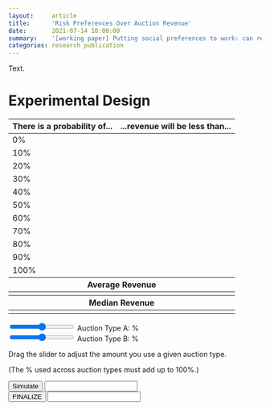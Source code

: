 ```yaml
---
layout:     article
title:      'Risk Preferences Over Auction Revenue'
date:       2021-07-14 10:00:00
summary:    '[working paper] Putting social preferences to work: can revealed preferences predict real effort provision?'
categories: research publication
---
```


Text. 

# Experimental Design

<div class="container">
	<div class="row">
		<div class="col-sm-12">
			<canvas id="outputCanvas" width="500" height="300"></canvas>
		</div>
		<div id="description"></div>
	</div>
</div>

<table>
	<thead>
		<tr>
			<th scope="col">There is a probability of...</th>
			<th scope="col">...revenue will be less than...</th>
		</tr>
	</thead>
	<tbody>
		<tr>
			<td data-label="Prob">0%</td>
			<td id="Rev0"></td>
		</tr>
		<tr>
			<td data-label="Prob">10%</td>
			<td id="Rev10"></td>
		</tr>
		<tr>
			<td data-label="Prob">20%</td>
			<td id="Rev20"></td>
		</tr>
		<tr>
			<td data-label="Prob">30%</td>
			<td id="Rev30"></td>
		</tr>
		<tr>
			<td data-label="Prob">40%</td>
			<td id="Rev40"></td>
		</tr>
		<tr>
			<td data-label="Prob">50%</td>
			<td id="Rev50"></td>
		</tr>
		<tr>
			<td data-label="Prob">60%</td>
			<td id="Rev60"></td>
		</tr>
		<tr>
			<td data-label="Prob">70%</td>
			<td id="Rev70"></td>
		</tr>
		<tr>
			<td data-label="Prob">80%</td>
			<td id="Rev80"></td>
		</tr>
		<tr>
			<td data-label="Prob">90%</td>
			<td id="Rev90"></td>
		</tr>
		<tr>
			<td data-label="Prob">100%</td>
			<td id="Rev100"></td>
		</tr>
	</tbody>
	<thead>
		<tr>
			<th colspan="2">Average Revenue</th>
		</tr>
	</thead>
	<tbody>
		<tr>
			<td colspan="2" id="avgRev"></td>
		</tr>
	</tbody>
	<thead>
		<tr>
			<th colspan="2">Median Revenue</th>
		</tr>
	</thead>
	<tbody>
		<tr>
			<td colspan="2" id="medRev"></td>
		</tr>
	</tbody>
</table>

<script type="text/javascript">

  var ctx = document.getElementById("outputCanvas").getContext('2d');

  var ref = database.ref('/'); 

  ref.on('value',getData);

  function getData(data) {
    var db = data.val(); 
    var keys = Object.keys(db);

    var revenueData = [];
    var cdfData = [];
    for (var i=0;i<keys.length;i++) {
      var k = keys[i];
      if (db[k].x1==50) {
        revenueData.push({x: db[k].revenue, y: db[k].likelihood});
        cdfData.push({x: db[k].revenue, y: db[k].cdf});
      }
    }

    var revs = []; 
    var probs = [];
    var dfs = [];
    for (var i=0;i<cdfData.length;i++) {
    	revs.push(cdfData[i].x);
    	probs.push(cdfData[i].y);
    	dfs.push(revenueData[i].y); 
    }

    for (var i=0;i<=10;i++) {
    	var closest = probs.reduce(function(prev, curr) {
    		return (Math.abs(curr - i/10) < Math.abs(prev - i/10) ? curr : prev);
    	});
    	document.getElementById("Rev"+10*i).innerHTML = "$"+Math.round(revenueData[probs.indexOf(closest)].x);
    	if(i/10==1/2) {
    		document.getElementById("medRev").innerHTML = "$"+Math.round(revenueData[probs.indexOf(closest)].x);
    	}
    }
    
    var avgrev = []; 
    for (var i=0;i<cdfData.length;i++) {
    	avgrev.push(revs[i]*dfs[i]*(revs[cdfData.length-1]-revs[cdfData.length-2]));
    }
    document.getElementById("avgRev").innerHTML = "$"+Math.round(avgrev.reduce((a, b) => a + b, 0));

    var myChart = new Chart(ctx, {
      type: 'line',
      data: {
        label: 'Line Dataset',
        datasets: [{
            data: revenueData,
            label: 'Revenue Data',
            backgroundColor: '#4CAF50',
            pointRadius: 0
          }], 
          lineAtIndex: 0
      },
      options: {
        title: {
          display: true,
          text: "Distribution of Revenue Potential",
          fontSize: 20
        },
        legend: {
          display: false,
        },
        animation: {
          duration: 0
        },
        showLines: true,
        showTooltips: false, 
        tooltips: {enabled: false},
        hover: {mode: null},
        events: [], 
        scales: {
          yAxes: [{
            display: true,
            scaleLabel: {
              display: true,
              labelString: 'Likelihood',
              fontSize: 16
            },
            ticks: {
              beginAtZero: true,
              fontSize: 14,
              min: 0, 
              max: 0.02,
              stepSize: 0.002
            }
          }],
          xAxes: [{
            type: 'linear',
            position: 'bottom',
            display: true,
            scaleLabel: {
              display: true,
              labelString: 'Revenue',
              fontSize: 16
            },
            gridLines: {
              display: true
            },
            ticks: {
              beginAtZero: false,
              fontSize: 14,
              min: 200,
              max: 550,
              stepSize: 50
            }
          }]
        }
      }
    });
  }
</script>

<div id="slidecontainer">
	<input type="range" min="0" max="100" value="50" class="slider" id="slider1">
	<label>Auction Type A: <span id="v1"></span>%</label>
</div>
<div id="slidecontainer">
	<input type="range" min="0" max="100" value="50" class="slider" id="slider2">
	<label>Auction Type B: <span id="v2"></span>%</label>
</div>
<p id="slidecontainer">Drag the slider to adjust the amount you use a given auction type.</p>
<p id="slidecontainer">(The % used across auction types must add up to 100%.)</p>
<form >
	<input class = "button" type="button" value="Simulate" onclick="Random();" />
	<input type="text" id="revSim" /><br>
	<input class = "button" type="button" value="FINALIZE" onclick="RandomFinal();" />
	<input type="text" id="revFinal" /><br>
</form>
<script type="text/javascript">
	document.getElementById("revSim").style.fontSize = "large";
	document.getElementById("revFinal").style.fontSize = "large";
</script>

<script type="text/javascript">
	var s1 = document.getElementById("slider1");
	var s2 = document.getElementById("slider2");

	var output1 = document.getElementById("v1");
	var output2 = document.getElementById("v2");

	output1.innerHTML = s1.value;
	output2.innerHTML = s2.value;

	s1.oninput = function() {
		var sliderOneVal = this.value;
		var sliderTwoVal = document.getElementById("slider2").value;

		output1.innerHTML = sliderOneVal;
		document.getElementById("slider2").value = 100-sliderOneVal;
		output2.innerHTML = 100-sliderOneVal;

		ref.on('value',getData);

		function getData(data) {
			var db = data.val(); 
			var keys = Object.keys(db);

			var revenueData = [];
			var cdfData = [];
			for (var i=0;i<keys.length;i++) {
				var k = keys[i];
				if (db[k].x1==sliderOneVal) {
					revenueData.push({x: db[k].revenue, y: db[k].likelihood});
					cdfData.push({x: db[k].revenue, y: db[k].cdf});
				}
			}

			var revs = []; 
			var probs = [];
			var dfs = [];
			for (var i=0;i<cdfData.length;i++) {
				revs.push(cdfData[i].x);
				probs.push(cdfData[i].y);
				dfs.push(revenueData[i].y); 
			}

			for (var i=0;i<=10;i++) {
				var closest = probs.reduce(function(prev, curr) {
					return (Math.abs(curr - i/10) < Math.abs(prev - i/10) ? curr : prev);
				});
				document.getElementById("Rev"+10*i).innerHTML = "$"+Math.round(revenueData[probs.indexOf(closest)].x);
				if(i/10==1/2) {
					document.getElementById("medRev").innerHTML = "$"+Math.round(revenueData[probs.indexOf(closest)].x);
				}
			}

			var avgrev = []; 
			for (var i=0;i<cdfData.length;i++) {
				avgrev.push(revs[i]*dfs[i]*(revs[cdfData.length-1]-revs[cdfData.length-2]));
			}
			document.getElementById("avgRev").innerHTML = "$"+Math.round(avgrev.reduce((a, b) => a + b, 0));

			var myChart = new Chart(ctx, {
				type: 'line',
				data: {
					label: 'Line Dataset',
					datasets: [{
						data: revenueData,
						label: 'Revenue Data',
						backgroundColor: '#4CAF50',
						pointRadius: 0
					}], 
				},
				options: {
					title: {
						display: true,
						text: "Distribution of Revenue Potential",
          				fontSize: 20
					},
					legend: {
						display: false,
					},
					animation: {
						duration: 0
					},
					showLines: true,
					showTooltips: false, 
					tooltips: {enabled: false},
					hover: {mode: null},
					events: [], 
					scales: {
						yAxes: [{
							display: true,
							scaleLabel: {
								display: true,
								labelString: 'Likelihood',
								fontSize: 16
							},
							ticks: {
								beginAtZero: true,
								fontSize: 14,
								min: 0, 
								max: 0.02,
								stepSize: 0.002
							}
						}],
						xAxes: [{
							type: 'linear',
							position: 'bottom',
							display: true,
							scaleLabel: {
								display: true,
								labelString: 'Revenue',
								fontSize: 16
							},
							gridLines: {
								display: true
							},
							ticks: {
								beginAtZero: false,
								fontSize: 14,
								min: 200,
								max: 550,
								stepSize: 50
							}
						}]
					}
				}
			});
		}
	}

	s2.oninput = function() {
		var sliderOneVal = document.getElementById("slider1").value;
		var sliderTwoVal = this.value;

		output2.innerHTML = sliderTwoVal;
		document.getElementById("slider1").value = 100-sliderTwoVal;
		output1.innerHTML = 100-sliderTwoVal;

		ref.on('value',getData);

		function getData(data) {
			var db = data.val(); 
			var keys = Object.keys(db);

			var revenueData = [];
			var cdfData = [];
			for (var i=0;i<keys.length;i++) {
				var k = keys[i];
				if (db[k].x1==sliderOneVal) {
					revenueData.push({x: db[k].revenue, y: db[k].likelihood});
					cdfData.push({x: db[k].revenue, y: db[k].cdf});
				}
			}

			var revs = []; 
			var probs = [];
			var dfs = [];
			for (var i=0;i<cdfData.length;i++) {
				revs.push(cdfData[i].x);
				probs.push(cdfData[i].y);
				dfs.push(revenueData[i].y); 
			}

			for (var i=0;i<=10;i++) {
				var closest = probs.reduce(function(prev, curr) {
					return (Math.abs(curr - i/10) < Math.abs(prev - i/10) ? curr : prev);
				});
				document.getElementById("Rev"+10*i).innerHTML = "$"+Math.round(revenueData[probs.indexOf(closest)].x);
				if(i/10==1/2) {
					document.getElementById("medRev").innerHTML = "$"+Math.round(revenueData[probs.indexOf(closest)].x);
				}
			}

			var avgrev = []; 
			for (var i=0;i<cdfData.length;i++) {
				avgrev.push(revs[i]*dfs[i]*(revs[cdfData.length-1]-revs[cdfData.length-2]));
			}
			document.getElementById("avgRev").innerHTML = "$"+Math.round(avgrev.reduce((a, b) => a + b, 0));

			var myChart = new Chart(ctx, {
				type: 'line',
				data: {
					label: 'Line Dataset',
					datasets: [{
						data: revenueData,
						label: 'Revenue Data',
						backgroundColor: '#4CAF50',
						pointRadius: 0
					}], 
				},
				options: {
					title: {
						display: true,
						text: "Distribution of Revenue Potential",
          				fontSize: 20
					},
					legend: {
						display: false,
					},
					animation: {
						duration: 0
					},
					showLines: true,
					showTooltips: false, 
					tooltips: {enabled: false},
					hover: {mode: null},
					events: [], 
					scales: {
						yAxes: [{
							display: true,
							scaleLabel: {
								display: true,
								labelString: 'Likelihood',
								fontSize: 16
							},
							ticks: {
								beginAtZero: true,
								fontSize: 14,
								min: 0, 
								max: 0.02,
								stepSize: 0.002
							}
						}],
						xAxes: [{
							type: 'linear',
							position: 'bottom',
							display: true,
							scaleLabel: {
								display: true,
								labelString: 'Revenue',
								fontSize: 16
							},
							gridLines: {
								display: true
							},
							ticks: {
								beginAtZero: false,
								fontSize: 14,
								min: 200,
								max: 550,
								stepSize: 50
							}
						}]
					}
				}
			});
		}
	}

	function Random() {

		ref.on('value',getRand);

		function getRand(data) {
			var sliderOneVal = document.getElementById("slider1").value;
			var sliderTwoVal = document.getElementById("slider2").value;

			var rnd = Math.random();

			var db = data.val(); 
			var keys = Object.keys(db);

			var rev1 = [];
			var cdf1 = [];
			var dfs1 = [];
			for (var i=0;i<keys.length;i++) {
				var k = keys[i];
				if (db[k].x1==sliderOneVal) {
					rev1.push(db[k].revenue);
					cdf1.push(db[k].cdf);
					dfs1.push(db[k].likelihood);
				}
			}
			var closest = cdf1.reduce(function(prev, curr) {
				return (Math.abs(curr - rnd) < Math.abs(prev - rnd) ? curr : prev);
			});

			document.getElementById("revSim").value = "$"+Math.round(rev1[cdf1.indexOf(closest)])+" raised";

			var revenueData = [];
			for (var i=0;i<keys.length;i++) {
				var k = keys[i];
				if (db[k].x1==sliderOneVal) {
					revenueData.push({x: db[k].revenue, y: db[k].likelihood});
				}
			}

			var myChart = new Chart(ctx, {
				type: 'line',
				data: {
					label: 'Line Dataset',
					datasets: [{
						data: revenueData,
						label: 'Revenue Data',
						backgroundColor: '#4CAF50',
						pointRadius: 0
					}], 
				},
				options: {
					title: {
						display: true,
						text: "Distribution of Revenue Potential",
          				fontSize: 20
					},
					legend: {
						display: false,
					},
					animation: {
						duration: 0
					},
					showLines: true,
					showTooltips: false, 
					tooltips: {enabled: false},
					hover: {mode: null},
					events: [], 
					annotation: {
						annotations: [
						{
							type: "line",
							mode: "vertical",
							scaleID: "x-axis-0",
							value: rev1[cdf1.indexOf(closest)],
							borderColor: "black",
							label: {
								content: "$"+Math.round(rev1[cdf1.indexOf(closest)]),
								enabled: true,
								position: "top"
							}
						}
						]
					},
					scales: {
						yAxes: [{
							display: true,
							scaleLabel: {
								display: true,
								labelString: 'Likelihood',
								fontSize: 16
							},
							ticks: {
								beginAtZero: true,
								fontSize: 14,
								min: 0, 
								max: 0.02,
								stepSize: 0.002
							}
						}],
						xAxes: [{
							type: 'linear',
							position: 'bottom',
							display: true,
							scaleLabel: {
								display: true,
								labelString: 'Revenue',
								fontSize: 16
							},
							gridLines: {
								display: true
							},
							ticks: {
								beginAtZero: false,
								fontSize: 14,
								min: 200,
								max: 550,
								stepSize: 50
							}
						}]
					}
				}
			});
		}
	}

	function RandomFinal() {
		r = confirm("Pressing this button will determine your payout!\nClick OK to make one final draw, or click Cancel to update your auction choices."); 
		if(r==true) {
			ref.on('value',getRand);

			function getRand(data) {
				var sliderOneVal = document.getElementById("slider1").value;
				var sliderTwoVal = document.getElementById("slider2").value;

				var rnd = Math.random();

				var db = data.val(); 
				var keys = Object.keys(db);

				var rev1 = [];
				var cdf1 = [];
				var dfs1 = [];
				for (var i=0;i<keys.length;i++) {
					var k = keys[i];
					if (db[k].x1==sliderOneVal) {
						rev1.push(db[k].revenue);
						cdf1.push(db[k].cdf);
						dfs1.push(db[k].likelihood);
					}
				}
				var closest = cdf1.reduce(function(prev, curr) {
					return (Math.abs(curr - rnd) < Math.abs(prev - rnd) ? curr : prev);
				});

				document.getElementById("revSim").value = "";
				document.getElementById("revFinal").value = "$"+Math.round(rev1[cdf1.indexOf(closest)])+" raised";

				var revenueData = [];
				for (var i=0;i<keys.length;i++) {
					var k = keys[i];
					if (db[k].x1==sliderOneVal) {
						revenueData.push({x: db[k].revenue, y: db[k].likelihood});
					}
				}

				var myChart = new Chart(ctx, {
					type: 'line',
					data: {
						label: 'Line Dataset',
						datasets: [{
							data: revenueData,
							label: 'Revenue Data',
							backgroundColor: '#4CAF50',
							pointRadius: 0
						}], 
					},
					options: {
						title: {
							display: true,
							text: "Distribution of Revenue Potential",
							fontSize: 20
						},
						legend: {
							display: false,
						},
						animation: {
							duration: 0
						},
						showLines: true,
						showTooltips: false, 
						tooltips: {enabled: false},
						hover: {mode: null},
						events: [], 
						annotation: {
							annotations: [
							{
								type: "line",
								mode: "vertical",
								scaleID: "x-axis-0",
								value: rev1[cdf1.indexOf(closest)],
								borderColor: "black",
								label: {
									content: "Your payout is $"+Math.round(rev1[cdf1.indexOf(closest)]),
									enabled: true,
									position: "top"
								}
							}
							]
						},
						scales: {
							yAxes: [{
								display: true,
								scaleLabel: {
									display: true,
									labelString: 'Likelihood',
									fontSize: 16
								},
								ticks: {
									beginAtZero: true,
									fontSize: 14,
									min: 0, 
									max: 0.02,
									stepSize: 0.002
								}
							}],
							xAxes: [{
								type: 'linear',
								position: 'bottom',
								display: true,
								scaleLabel: {
									display: true,
									labelString: 'Revenue',
									fontSize: 16
								},
								gridLines: {
									display: true
								},
								ticks: {
									beginAtZero: false,
									fontSize: 14,
									min: 200,
									max: 550,
									stepSize: 50
								}
							}]
						}
					}
				});
			}
		}
	}
</script>